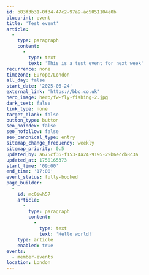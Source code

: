 ```yaml
---
id: b83f3b31-0f34-47c2-97a9-ac5051104e0b
blueprint: event
title: 'Test event'
article:
  -
    type: paragraph
    content:
      -
        type: text
        text: 'This is a test event for next week'
recurrence: none
timezone: Europe/London
all_day: false
start_date: '2025-06-24'
external_link: 'https://bbc.co.uk'
hero_image: hero/fw-fly-fishing-2.jpg
dark_text: false
link_type: none
target_blank: false
button_type: button
seo_noindex: false
seo_nofollow: false
seo_canonical_type: entry
sitemap_change_frequency: weekly
sitemap_priority: 0.5
updated_by: a675cf36-f153-4a24-9195-29b6eccb8c3a
updated_at: 1750165373
start_time: '09:00'
end_time: '17:00'
event_status: fully-booked
page_builder:
  -
    id: mc0iwh57
    article:
      -
        type: paragraph
        content:
          -
            type: text
            text: 'Hello world!'
    type: article
    enabled: true
events:
  - member-events
location: London
---
```

